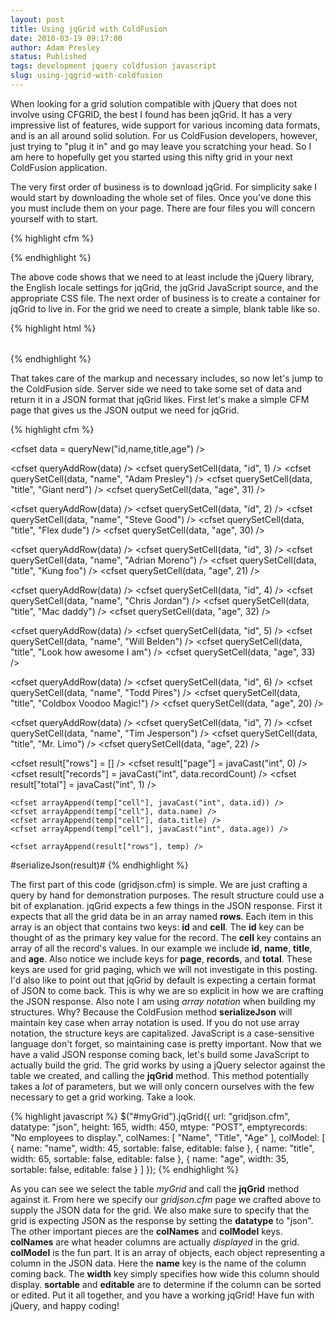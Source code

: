 ```yaml
---
layout: post
title: Using jqGrid with ColdFusion
date: 2010-03-19 09:17:00
author: Adam Presley
status: Published
tags: development jquery coldfusion javascript
slug: using-jqgrid-with-coldfusion
---
```


When looking for a grid solution compatible with jQuery that does not
involve using CFGRID, the best I found has been jqGrid. It has a very
impressive list of features, wide support for various incoming data
formats, and is an all around solid solution. For us ColdFusion
developers, however, just trying to "plug it in" and go may leave you
scratching your head. So I am here to hopefully get you started using
this nifty grid in your next ColdFusion application.

The very first order of business is to download jqGrid. For simplicity
sake I would start by downloading the whole set of files. Once you've
done this you must include them on your page. There are four files you
will concern yourself with to start.

{% highlight cfm %}
<script type="text/javascript" src="http://ajax.googleapis.com/ajax/libs/jquery/1.4.2/jquery.js"></script>
<script type="text/javascript" src="/js/jqgrid/i18n/grid.locale-en.js"></script>
<script type="text/javascript" src="/js/jqgrid/jquery.jqGrid.min.js"></script>

<link rel="stylesheet" href="/js/jqgrid/ui.jqgrid.css" type="text/css" />
{% endhighlight %}

The above code shows that we need to at least include the jQuery
library, the English locale settings for jqGrid, the jqGrid JavaScript
source, and the appropriate CSS file. The next order of business is to
create a container for jqGrid to live in. For the grid we need to create
a simple, blank table like so.

{% highlight html %}
<table id="myGrid"></table>
{% endhighlight %}

That takes care of the markup and necessary includes, so now let's jump
to the ColdFusion side. Server side we need to take some set of data and
return it in a JSON format that jqGrid likes. First let's make a simple
CFM page that gives us the JSON output we need for jqGrid.

{% highlight cfm %}
<cfsetting showdebugoutput="false" />

<cfset data = queryNew("id,name,title,age") />

<cfset queryAddRow(data) />
	<cfset querySetCell(data, "id", 1) />
	<cfset querySetCell(data, "name", "Adam Presley") />
	<cfset querySetCell(data, "title", "Giant nerd") />
	<cfset querySetCell(data, "age", 31) />

<cfset queryAddRow(data) />
	<cfset querySetCell(data, "id", 2) />
	<cfset querySetCell(data, "name", "Steve Good") />
	<cfset querySetCell(data, "title", "Flex dude") />
	<cfset querySetCell(data, "age", 30) />

<cfset queryAddRow(data) />
	<cfset querySetCell(data, "id", 3) />
	<cfset querySetCell(data, "name", "Adrian Moreno") />
	<cfset querySetCell(data, "title", "Kung foo") />
	<cfset querySetCell(data, "age", 21) />

<cfset queryAddRow(data) />
	<cfset querySetCell(data, "id", 4) />
	<cfset querySetCell(data, "name", "Chris Jordan") />
	<cfset querySetCell(data, "title", "Mac daddy") />
	<cfset querySetCell(data, "age", 32) />

<cfset queryAddRow(data) />
	<cfset querySetCell(data, "id", 5) />
	<cfset querySetCell(data, "name", "Will Belden") />
	<cfset querySetCell(data, "title", "Look how awesome I am") />
	<cfset querySetCell(data, "age", 33) />

<cfset queryAddRow(data) />
	<cfset querySetCell(data, "id", 6) />
	<cfset querySetCell(data, "name", "Todd Pires") />
	<cfset querySetCell(data, "title", "Coldbox Voodoo Magic!") />
	<cfset querySetCell(data, "age", 20) />

<cfset queryAddRow(data) />
	<cfset querySetCell(data, "id", 7) />
	<cfset querySetCell(data, "name", "Tim Jesperson") />
	<cfset querySetCell(data, "title", "Mr. Limo") />
	<cfset querySetCell(data, "age", 22) />

<cfset result = {} />

<cfset result["rows"] = [] />
<cfset result["page"] = javaCast("int", 0) />
<cfset result["records"] = javaCast("int", data.recordCount) />
<cfset result["total"] = javaCast("int", 1) />

<cfloop query="data">
	<cfset temp = {} />
	<cfset temp["id"] = javaCast("int", data.id) />
	<cfset temp["cell"] = [] />

	<cfset arrayAppend(temp["cell"], javaCast("int", data.id)) />
	<cfset arrayAppend(temp["cell"], data.name) />
	<cfset arrayAppend(temp["cell"], data.title) />
	<cfset arrayAppend(temp["cell"], javaCast("int", data.age)) />

	<cfset arrayAppend(result["rows"], temp) />
</cfloop>

<cfoutput>#serializeJson(result)#</cfoutput>
{% endhighlight %}

The first part of this code (gridjson.cfm) is simple. We are just
crafting a query by hand for demonstration purposes. The result
structure could use a bit of explanation. jqGrid expects a few things in
the JSON response. First it expects that all the grid data be in an
array named **rows**. Each item in this array is an object that contains
two keys: **id** and **cell**. The **id** key can be thought of as the
primary key value for the record. The **cell** key contains an array of
all the record's values. In our example we include **id**, **name**,
**title**, and **age**. Also notice we include keys for **page**,
**records**, and **total**. These keys are used for grid paging, which
we will not investigate in this posting. I'd also like to point out that
jqGrid by default is expecting a certain format of JSON to come back.
This is why we are so explicit in how we are crafting the JSON response.
Also note I am using *array notation* when building my structures. Why?
Because the ColdFusion method **serializeJson** will maintain key case
when array notation is used. If you do not use array notation, the
structure keys are capitalized. JavaScript is a case-sensitive language
don't forget, so maintaining case is pretty important. Now that we have
a valid JSON response coming back, let's build some JavaScript to
actually build the grid. The grid works by using a jQuery selector
against the table we created, and calling the **jqGrid** method. This
method potentially takes a *lot* of parameters, but we will only concern
ourselves with the few necessary to get a grid working. Take a look.

{% highlight javascript %}
$("#myGrid").jqGrid({
	url: "gridjson.cfm",
	datatype: "json",
	height: 165,
	width: 450,
	mtype: "POST",
	emptyrecords: "No employees to display.",
	colNames: [ "Name", "Title", "Age" ],
	colModel: [
		{ name: "name", width: 45, sortable: false, editable: false },
		{ name: "title", width: 65, sortable: false, editable: false },
		{ name: "age", width: 35, sortable: false, editable: false }
	]
});
{% endhighlight %}

As you can see we select the table *myGrid* and call the **jqGrid**
method against it. From here we specify our *gridjson.cfm* page we
crafted above to supply the JSON data for the grid. We also make sure to
specify that the grid is expecting JSON as the response by setting the
**datatype** to "json". The other important pieces are the **colNames**
and **colModel** keys. **colNames** are what header columns are actually
*displayed* in the grid. **colModel** is the fun part. It is an array of
objects, each object representing a column in the JSON data. Here the
**name** key is the name of the column coming back. The **width** key
simply specifies how wide this column should display. **sortable** and
**editable** are to determine if the column can be sorted or edited. Put
it all together, and you have a working jqGrid! Have fun with jQuery,
and happy coding!
